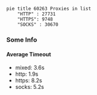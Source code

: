 
```mermaid
pie title 60263 Proxies in list
    "HTTP" : 27731
    "HTTPS": 9748
    "SOCKS" : 30670
```

### Some Info
#### Average Timeout

- mixed: 3.6s
- http: 1.9s
- https: 8.2s
- socks: 5.2s